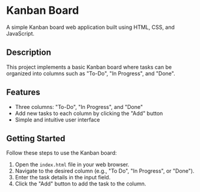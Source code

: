 # Kanban Board

A simple Kanban board web application built using HTML, CSS, and JavaScript.

## Description

This project implements a basic Kanban board where tasks can be organized into columns such as "To-Do", "In Progress", and "Done".

## Features

- Three columns: "To-Do", "In Progress", and "Done"
- Add new tasks to each column by clicking the "Add" button
- Simple and intuitive user interface

## Getting Started

Follow these steps to use the Kanban board:

1. Open the `index.html` file in your web browser.
2. Navigate to the desired column (e.g., "To Do", "In Progress", or "Done").
3. Enter the task details in the input field.
4. Click the "Add" button to add the task to the column.



